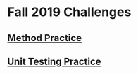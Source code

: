 # Fall 2019 Challenges 

## [Method Practice](MethodPractice/README.md)
## [Unit Testing Practice](UnitTestingPractice/readme.txt)
